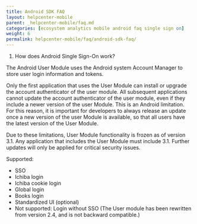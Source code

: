 ```yaml
---
title: Android SDK FAQ
layout: helpcenter-mobile
parent: _helpcenter-mobile/faq.md
categories: [ecosystem analytics mobile android faq single sign on]
weight: 6
permalink: helpcenter-mobile/faq/android-sdk-faq/
---
```


1. How does Android Single Sign-On work?

The Android User Module uses the Android system Account Manager to store user login information and tokens.

Only the first application that uses the User Module can install or upgrade the account authenticator of the user module. All subsequent applications cannot update the account authenticator of the user module, even if they include a newer version of the user Module. This is an Android limitation. For this reason, it is important for developers to always release an update once a new version of the user Module is available, so that all users have the latest version of the User Module.

Due to these limitations, User Module functionality is frozen as of version 3.1. Any application that includes the User Module must include 3.1. Further updates will only be applied for critical security issues.

Supported:

* SSO
* Ichiba login
* Ichiba cookie login
* Global login
* Books login
* Standardized UI (optional)
* Not supported: Login without SSO (The User module has been rewritten from version 2.4, and is not backward compatible.)